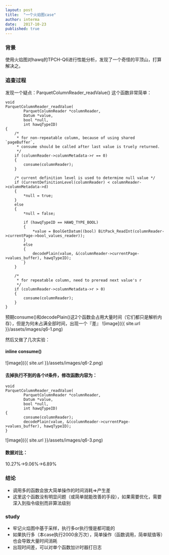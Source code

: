 ```yaml
---
layout: post
title:  "一个火焰图case"
author: interma
date:   2017-10-23
published: true
---
```


### 背景
使用火焰图对hawq的TPCH-Q6进行性能分析，发现了一个奇怪的平顶山，打算解决之。

### 追查过程
发现一个疑点：ParquetColumnReader_readValue() 这个函数非常简单：
```
void
ParquetColumnReader_readValue(
		ParquetColumnReader *columnReader,
		Datum *value,
		bool *null,
		int hawqTypeID)
{
	/*
	 * for non-repeatable column, because of using shared `pageBuffer`,
	 * consume should be called after last value is truely returned.
	 */
	if (columnReader->columnMetadata->r == 0)
	{
		consume(columnReader);
	}

	/* current definition level is used to determine null value */
	if (CurrentDefinitionLevel(columnReader) < columnReader->columnMetadata->d)
	{
		*null = true;
	}
	else
	{
		*null = false;

		if (hawqTypeID == HAWQ_TYPE_BOOL)
		{
			*value = BoolGetDatum((bool) BitPack_ReadInt(columnReader->currentPage->bool_values_reader));
		}
		else
		{
			decodePlain(value, &(columnReader->currentPage->values_buffer), hawqTypeID);
		}
	}
	
	/*
	 * for repeatable column, need to preread next value's r
	 */
	if (columnReader->columnMetadata->r > 0)
	{
		consume(columnReader);
	}
}
```

预期consume()和decodePlain()这2个函数会占用大量时间（它们都只是解析内存），但是为何未占满全部时间，出现一个『差』
![image]({{ site.url }}/assets/images/q6-1.png)

然后又做了几次实验：

#### inline consume()

![image]({{ site.url }}/assets/images/q6-2.png)

#### 去掉执行不到的各个if条件，修改函数内容为：

```
void
ParquetColumnReader_readValue(
		ParquetColumnReader *columnReader,
		Datum *value,
		bool *null,
		int hawqTypeID)
{
		consume(columnReader);
		decodePlain(value, &(columnReader->currentPage->values_buffer), hawqTypeID);
}
```

![image]({{ site.url }}/assets/images/q6-3.png)

#### 数据对比：
10.27%->9.06%->6.89%

### 结论
* 调用多的函数会放大简单操作的时间消耗=>产生差
* 这里这个函数没有明显问题（或简单就能改善的手段），如果需要优化，需要深入到指令级别而非算法级别

### study
* 牢记火焰图中基于采样，执行多or执行慢是都可能的
* 如果执行多（本case执行2000余万次），简单操作（函数调用，简单赋值等）也会导致大量时间消耗
* 出现时间差，可以对单个函数加计时器打日志


